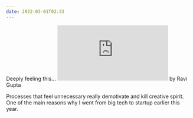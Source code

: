 ```yaml
---
date: 2022-03-01T02:33
---
```


Deeply feeling this... ![Desperation-Induced Focus](https://rkg.blog/desperation-induced-focus.php) by Ravi Gupta

Processes that feel unnecessary really demotivate and kill creative spirit. One of the main reasons why I went from big tech to startup earlier this year.